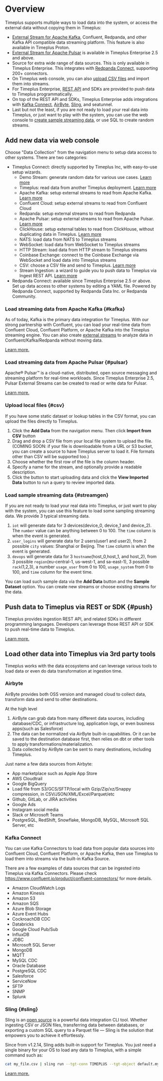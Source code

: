 # Overview

Timeplus supports multiple ways to load data into the system, or access the external data without copying them in Timeplus:

- [External Stream for Apache Kafka](/external-stream), Confluent, Redpanda, and other Kafka API compatible data streaming platform. This feature is also available in Timeplus Proton.
- [External Stream for Apache Pulsar](/pulsar-source) is available in Timeplus Enterprise 2.5 and above.
- Source for extra wide range of data sources. This is only available in Timeplus Enterprise. This integrates with [Redpanda Connect](https://redpanda.com/connect), supporting 200+ connectors.
- On Timeplus web console, you can also [upload CSV files](#csv) and import them into streams.
- For Timeplus Enterprise, [REST API](/ingest-api) and SDKs are provided to push data to Timeplus programmatically.
- On top of the REST API and SDKs, Timeplus Enterprise adds integrations with [Kafka Connect](/kafka-connect), [AirByte](https://airbyte.com/connectors/timeplus), [Sling](/sling), and seatunnel.
- Last but not the least, if you are not ready to load your real data into Timeplus, or just want to play with the system, you can use the web console to [create sample streaming data](#streamgen), or use SQL to create random streams.

## Add new data via web console

Choose "Data Collection" from the navigation menu to setup data access to other systems. There are two categories:
* Timeplus Connect: directly supported by Timeplus Inc, with easy-to-use setup wizards.
  * Demo Stream: generate random data for various use cases. [Learn more](#streamgen)
  * Timeplus: read data from another Timeplus deployment. [Learn more](/timeplus-source)
  * Apache Kafka: setup external streams to read from Apache Kafka. [Learn more](#kafka)
  * Confluent Cloud: setup external streams to read from Confluent Cloud
  * Redpanda: setup external streams to read from Redpanda
  * Apache Pulsar: setup external streams to read from Apache Pulsar. [Learn more](#pulsar)
  * ClickHouse: setup external tables to read from ClickHouse, without duplicating data in Timeplus. [Learn more](/clickhouse-external-table)
  * NATS: load data from NATS to Timeplus streams
  * WebSocket: load data from WebSocket to Timeplus streams
  * HTTP Stream: load data from HTTP stream to Timeplus streams
  * Coinbase Exchange: connect to the Coinbase Exchange via WebSocket and load data into Timeplus streams
  * CSV: choose a CSV file and send to Timeplus. [Learn more](#csv)
  * Stream Ingestion: a wizard to guide you to push data to Timeplus via Ingest REST API. [Learn more](/ingest-api)
* Redpanda Connect: available since Timeplus Enterprise 2.5 or above. Set up data access to other systems by editing a YAML file. Powered by Redpanda Connect, supported by Redpanda Data Inc. or Redpanda Community.

### Load streaming data from Apache Kafka {#kafka}

As of today, Kafka is the primary data integration for Timeplus. With our strong partnership with Confluent, you can load your real-time data from Confluent Cloud, Confluent Platform, or Apache Kafka into the Timeplus streaming engine. You can also create [external streams](/external-stream) to analyze data in Confluent/Kafka/Redpanda without moving data.

[Learn more.](/kafka-source)

### Load streaming data from Apache Pulsar {#pulsar}

Apache® Pulsar™ is a cloud-native, distributed, open source messaging and streaming platform for real-time workloads. Since Timeplus Enterprise 2.5, Pulsar External Streams can be created to read or write data for Pulsar.

[Learn more.](/pulsar-source)

### Upload local files {#csv}

If you have some static dataset or lookup tables in the CSV format, you can upload the files directly to Timeplus.

1. Click the **Add Data** from the navigation menu. Then click **Import from CSV** button
2. Drag and drop a CSV file from your local file system to upload the file. (COMING SOON: if your file is downloadable from a URL or S3 bucket, you can create a source to have Timeplus server to load it. File formats other than CSV will be supported too.)
3. Choose whether the first row of the file is the column header.
4. Specify a name for the stream, and optionally provide a readable description.
5. Click the button to start uploading data and click the **View Imported Data** button to run a query to review imported data.

### Load sample streaming data {#streamgen}

If you are not ready to load your real data into Timeplus, or just want to play with the system, you can use this feature to load some sampling streaming data. We provide 3 typical streaming data.

1. `iot` will generate data for 3 devices(device_0, device_1 and device_2). The `number` value can be anything between 0 to 100. The `time` column is when the event is generated.
2. `user_logins` will generate data for 2 users(user1 and user2), from 2 possible `city` values: Shanghai or Beijing. The `time` column is when the event is generated.
3. `devops` will generate data for 3 `hostname`(host_0,host_1, and host_2), from 3 possible `region`(eu-central-1, us-west-1, and sa-east-1), 3 possible `rack`(1,2,3), a number `usage_user` from 0 to 100, `usage_system` from 0 to 100, and `time` column for the event time.

You can load such sample data via the **Add Data** button and the **Sample Dataset** option. You can create new streams or choose existing streams for the data.

## Push data to Timeplus via REST or SDK {#push}

Timeplus provides ingestion REST API, and related SDKs in different programming languages. Developers can leverage those REST API or SDK to push real-time data to Timeplus.

[Learn more.](/ingest-api)

## Load other data into Timeplus via 3rd party tools

Timeplus works with the data ecosystems and can leverage various tools to load data or even do data transformation at ingestion time.

### Airbyte

AirByte provides both OSS version and managed cloud to collect data, transform data and send to other destinations.

At the high level

1. AirByte can grab data from many different data sources, including database/CDC, or infrastructure log, application logs, or even business apps(such as Salesforce)
2. The data can be normalized via AirByte built-in capabilities. Or it can be saved to the destination database first, then relies on dbt or other tools to apply transformations/materialization.
3. Data collected by AirByte can be sent to many destinations, including Timeplus.

Just name a few data sources from Airbyte:

- App marketplace such as Apple App Store
- AWS Cloudtrail
- Google BigQuery
- Load file from S3/GCS/SFTP/local with Gzip/Zip/xz/Snappy compression, in CSV/JSON/XML/Excel/Parquet/etc
- Github, GitLab, or JIRA activities
- Google Ads
- Instagram social media
- Slack or Microsoft Teams
- PostgreSQL, RedShift, Snowflake, MongoDB, MySQL, Microsoft SQL Server, etc

### Kafka Connect

You can use Kafka Connectors to load data from popular data sources into Confluent Cloud, Confluent Platform, or Apache Kafka, then use Timeplus to load them into streams via the built-in Kafka Source.

There are a few examples of data sources that can be ingested into Timeplus via Kafka Connectors. Please check https://www.confluent.io/product/confluent-connectors/ for more details.

- Amazon CloudWatch Logs
- Amazon Kinesis
- Amazon S3
- Amazon SQS
- Azure Blob Storage
- Azure Event Hubs
- CockroachDB CDC
- Databricks
- Google Cloud Pub/Sub
- InfluxDB
- JDBC
- Microsoft SQL Server
- MongoDB
- MQTT
- MySQL CDC
- Oracle Database
- PostgreSQL CDC
- Salesforce
- ServiceNow
- SFTP
- SNMP
- Splunk

### Sling {#sling}

Sling is an [open source](https://slingdata.io/) is a powerful data integration CLI tool. Whether ingesting CSV or JSON files, transferring data between databases, or exporting a custom SQL query to a Parquet file — Sling is the solution that empowers you to achieve it effortlessly.

Since from v1.2.14, Sling adds built-in support for Timeplus. You just need a single binary for your OS to load any data to Timeplus, with a simple command such as:

```bash
cat my_file.csv | sling run --tgt-conn TIMEPLUS --tgt-object default.my_stream
```

[Learn more.](/sling)
